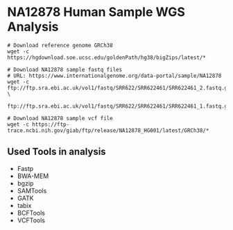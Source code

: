 # NA12878 Human Sample WGS Analysis

```
# Download reference genome GRCh38
wget -c https://hgdownload.soe.ucsc.edu/goldenPath/hg38/bigZips/latest/*

# Download NA12878 sample fastq files
# URL: https://www.internationalgenome.org/data-portal/sample/NA12878
wget -c ftp://ftp.sra.ebi.ac.uk/vol1/fastq/SRR622/SRR622461/SRR622461_2.fastq.gz	\
  ftp://ftp.sra.ebi.ac.uk/vol1/fastq/SRR622/SRR622461/SRR622461_1.fastq.gz

# Download NA12878 sample vcf file
wget -c https://ftp-trace.ncbi.nih.gov/giab/ftp/release/NA12878_HG001/latest/GRCh38/*
```

## Used Tools in analysis
- Fastp
- BWA-MEM
- bgzip
- SAMTools
- GATK
- tabix
- BCFTools
- VCFTools

